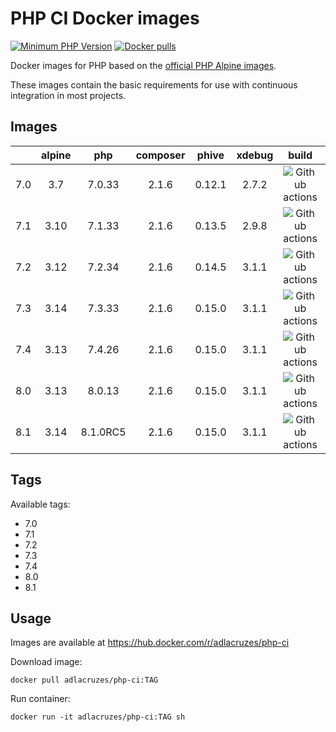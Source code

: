 # PHP CI Docker images

[![Minimum PHP Version](https://img.shields.io/badge/php-%3E%3D%207.0-8892BF.svg?style=square)](https://php.net/)
[![Docker pulls](https://img.shields.io/docker/pulls/adlacruzes/php-ci?style=square)](https://hub.docker.com/r/adlacruzes/php-ci)

Docker images for PHP based on the [official PHP Alpine images](https://hub.docker.com/r/_/php/).

These images contain the basic requirements for use with continuous integration in most projects.

## Images

|     | alpine | php    | composer | phive  | xdebug | build | size
| --- | :---:  | :---:  | :---:    | :---:  | :---:  | :---: | :---:
| 7.0 | 3.7    | 7.0.33 | 2.1.6 | 0.12.1 | 2.7.2  | ![Github actions](https://github.com/adlacruzes/php-ci-docker/actions/workflows/php-7.0--docker-build-push.yml/badge.svg?branch=master) | ![](https://img.shields.io/docker/image-size/adlacruzes/php-ci/7.0?style=square)
| 7.1 | 3.10   | 7.1.33 | 2.1.6 | 0.13.5 | 2.9.8  | ![Github actions](https://github.com/adlacruzes/php-ci-docker/actions/workflows/php-7.1--docker-build-push.yml/badge.svg?branch=master) | ![](https://img.shields.io/docker/image-size/adlacruzes/php-ci/7.1?style=square)
| 7.2 | 3.12   | 7.2.34 | 2.1.6 | 0.14.5 | 3.1.1  | ![Github actions](https://github.com/adlacruzes/php-ci-docker/actions/workflows/php-7.2--docker-build-push.yml/badge.svg?branch=master) | ![](https://img.shields.io/docker/image-size/adlacruzes/php-ci/7.2?style=square)
| 7.3 | 3.14   | 7.3.33 | 2.1.6 | 0.15.0 | 3.1.1  | ![Github actions](https://github.com/adlacruzes/php-ci-docker/actions/workflows/php-7.3-docker-build-push.yml/badge.svg?branch=master) | ![](https://img.shields.io/docker/image-size/adlacruzes/php-ci/7.3?style=square)
| 7.4 | 3.13   | 7.4.26 | 2.1.6 | 0.15.0 | 3.1.1  | ![Github actions](https://github.com/adlacruzes/php-ci-docker/actions/workflows/php-7.4-docker-build-push.yml/badge.svg?branch=master) | ![](https://img.shields.io/docker/image-size/adlacruzes/php-ci/7.4?style=square)
| 8.0 | 3.13   | 8.0.13 | 2.1.6 | 0.15.0 | 3.1.1  | ![Github actions](https://github.com/adlacruzes/php-ci-docker/actions/workflows/php-8.0-docker-build-push.yml/badge.svg?branch=master) | ![](https://img.shields.io/docker/image-size/adlacruzes/php-ci/8.0?style=square)
| 8.1 | 3.14   | 8.1.0RC5 | 2.1.6 | 0.15.0 | 3.1.1  | ![Github actions](https://github.com/adlacruzes/php-ci-docker/actions/workflows/php-8.1-docker-build-push.yml/badge.svg?branch=master) | ![](https://img.shields.io/docker/image-size/adlacruzes/php-ci/8.1?style=square)

## Tags

Available tags:

* 7.0
* 7.1
* 7.2
* 7.3
* 7.4
* 8.0
* 8.1

## Usage

Images are available at https://hub.docker.com/r/adlacruzes/php-ci

Download image:

```
docker pull adlacruzes/php-ci:TAG
```

Run container:

```
docker run -it adlacruzes/php-ci:TAG sh
```
